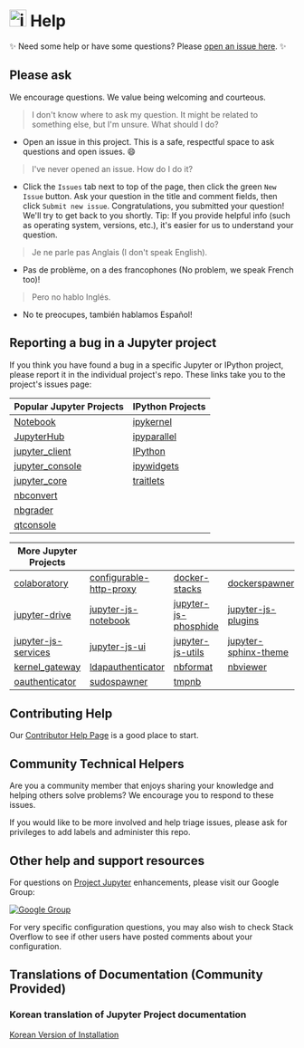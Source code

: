 <img src="https://raw.githubusercontent.com/jupyter/design/master/logos/Rectangle%20Logo/rectanglelogo-greytext-orangebody-greymoons/rectanglelogo-greytext-orangebody-greymoons.png" alt="jupyter" height=30px /> Help
====

:sparkles: Need some help or have some questions? Please [open an issue here](https://github.com/jupyter/help/issues/new). :sparkles:

## Please ask

We encourage questions. We value being welcoming and courteous.

> I don't know where to ask my question. It might be related to
> something else, but I'm unsure. What should I do?

+ Open an issue in this project. This is a safe, respectful space to ask
                  questions and open issues. :smile:


> I've never opened an issue. How do I do it?

+ Click the `Issues` tab next to top of the page, then click the
  green `New Issue` button. Ask your question in the title and comment fields, then click
  `Submit new issue`. Congratulations, you submitted your question! We'll try
  to get back to you shortly. Tip: If you provide helpful info (such as
  operating system, versions, etc.), it's easier for us to understand your
  question.

> Je ne parle pas Anglais (I don't speak English).

+ Pas de problème, on a des francophones (No problem, we speak French too)!

> Pero no hablo Inglés.

+ No te preocupes, también hablamos Español!

## Reporting a bug in a Jupyter project

If you think you have found a bug in a specific Jupyter or IPython project,
please report it in the individual project's repo. These links take you to
the project's issues page:

| Popular Jupyter Projects | IPython Projects |
|--------------------------|------------------|
| [Notebook](https://github.com/jupyter/notebook/issues/new) | [ipykernel](https://github.com/ipython/ipykernel/issues/new) |
| [JupyterHub](https://github.com/jupyter/jupyterhub/issues/new) | [ipyparallel](https://github.com/ipython/ipyparallel/issues/new) |
| [jupyter_client](https://github.com/jupyter/jupyter_client/issues/new) | [IPython](https://github.com/ipython/ipython/issues/new) |
| [jupyter_console](https://github.com/jupyter/jupyter_console/issues/new) | [ipywidgets](https://github.com/ipython/ipywidgets/issues/new) |
| [jupyter_core](https://github.com/jupyter/jupyter_core/issues/new) | [traitlets](https://github.com/ipython/traitlets/issues/new) |
| [nbconvert](https://github.com/jupyter/nbconvert/issues/new) | |
| [nbgrader](https://github.com/jupyter/nbgrader/issues/new) | |
| [qtconsole](https://github.com/jupyter/qtconsole/issues/new) | |


|  More Jupyter Projects            |                 |                 |                  |
|-----------------------------------|-----------------|-----------------|------------------|
| [colaboratory](https://github.com/jupyter/colaboratory/issues/new) | [configurable-http-proxy](https://github.com/jupyter/configurable-http-proxy/issues/new) | [docker-stacks](https://github.com/jupyter/docker-stacks/issues/new) | [dockerspawner](https://github.com/jupyter/dockerspawner/issues/new) |
| [jupyter-drive](https://github.com/jupyter/jupyter-drive/issues/new) | [jupyter-js-notebook](https://github.com/jupyter/jupyter-js-notebook/issues/new) | [jupyter-js-phosphide](https://github.com/jupyter/jupyter-js-phosphide/issues/new) | [jupyter-js-plugins](https://github.com/jupyter/jupyter-js-plugins/issues/new) |
| [jupyter-js-services](https://github.com/jupyter/jupyter-js-services/issues/new) | [jupyter-js-ui](https://github.com/jupyter/jupyter-js-ui/issues/new) | [jupyter-js-utils](https://github.com/jupyter/jupyter-js-utils/issues/new) | [jupyter-sphinx-theme](https://github.com/jupyter/jupyter-sphinx-theme/issues/new) |
|  [kernel_gateway](https://github.com/jupyter/kernel_gateway/issues/new) | [ldapauthenticator](https://github.com/jupyter/ldapauthenticator/issues/new) | [nbformat](https://github.com/jupyter/nbformat/issues/new) | [nbviewer](https://github.com/jupyter/nbviewer/issues/new) |
| [oauthenticator](https://github.com/jupyter/oauthenticator/issues/new) | [sudospawner](https://github.com/jupyter/sudospawner/issues/new) | [tmpnb](https://github.com/jupyter/tmpnb/issues/new) | |

## Contributing Help

Our [Contributor Help Page](CONTRIBUTING.md) is a good place to start.

## Community Technical Helpers
Are you a community member that enjoys sharing your knowledge and helping
others solve problems? We encourage you to respond to these issues.

If you would like to be more involved and help triage issues, please ask for
privileges to add labels and administer this repo.

## Other help and support resources
For questions on [Project Jupyter](https://jupyter.org) enhancements, please
visit our Google Group:

[![Google Group](https://img.shields.io/badge/-Google%20Group-lightgrey.svg)](https://groups.google.com/forum/#!forum/jupyter)

For very specific configuration questions, you may also wish to check Stack
Overflow to see if other users have posted comments about your configuration.

## Translations of Documentation (Community Provided)

### Korean translation of Jupyter Project documentation

[Korean Version of Installation](https://github.com/ChungJooHo/Jupyter_Kor_doc/)
